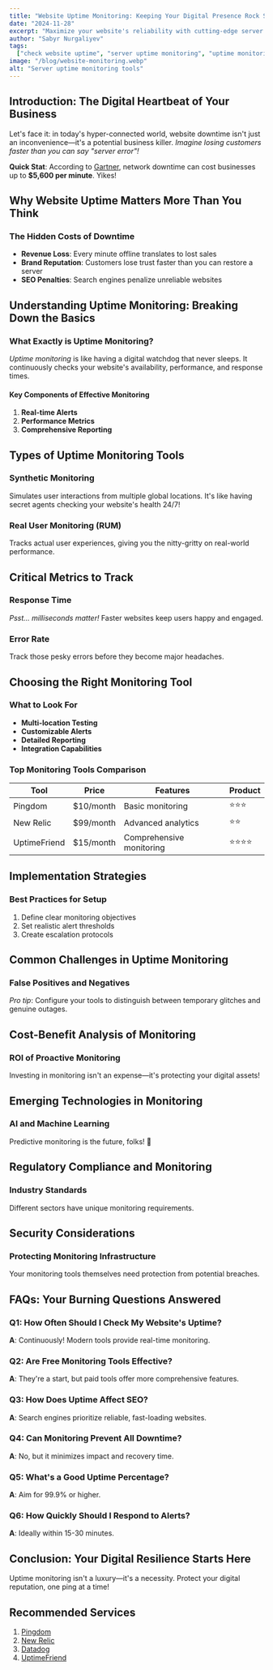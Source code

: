 ```yaml
---
title: "Website Uptime Monitoring: Keeping Your Digital Presence Rock Solid"
date: "2024-11-28"
excerpt: "Maximize your website's reliability with cutting-edge server uptime monitoring tools. Learn how to prevent downtime, protect revenue, and ensure seamless user experience.."
author: "Sabyr Nurgaliyev"
tags:
  ["check website uptime", "server uptime monitoring", "uptime monitoring tools"]
image: "/blog/website-monitoring.webp"
alt: "Server uptime monitoring tools"
---
```


## Introduction: The Digital Heartbeat of Your Business

Let's face it: in today's hyper-connected world, website downtime isn't just an inconvenience—it's a potential business killer. *Imagine losing customers faster than you can say "server error"!* 

**Quick Stat**: According to [Gartner](https://www.gartner.com), network downtime can cost businesses up to **$5,600 per minute**. Yikes!

## Why Website Uptime Matters More Than You Think

### The Hidden Costs of Downtime
- **Revenue Loss**: Every minute offline translates to lost sales
- **Brand Reputation**: Customers lose trust faster than you can restore a server
- **SEO Penalties**: Search engines penalize unreliable websites

## Understanding Uptime Monitoring: Breaking Down the Basics

### What Exactly is Uptime Monitoring?
*Uptime monitoring* is like having a digital watchdog that never sleeps. It continuously checks your website's availability, performance, and response times.

#### Key Components of Effective Monitoring
1. **Real-time Alerts**
2. **Performance Metrics**
3. **Comprehensive Reporting**

## Types of Uptime Monitoring Tools

### Synthetic Monitoring
Simulates user interactions from multiple global locations. It's like having secret agents checking your website's health 24/7!

### Real User Monitoring (RUM)
Tracks actual user experiences, giving you the nitty-gritty on real-world performance.

## Critical Metrics to Track

### Response Time
*Psst... milliseconds matter!* Faster websites keep users happy and engaged.

### Error Rate
Track those pesky errors before they become major headaches.

## Choosing the Right Monitoring Tool

### What to Look For
- **Multi-location Testing**
- **Customizable Alerts**
- **Detailed Reporting**
- **Integration Capabilities**

### Top Monitoring Tools Comparison

| Tool | Price | Features | Product |
|------|-------|----------|----------------------------------|
| Pingdom | $10/month | Basic monitoring | ⭐⭐⭐ |
| New Relic | $99/month | Advanced analytics | ⭐⭐ |
| UptimeFriend | $15/month | Comprehensive monitoring | ⭐⭐⭐⭐ |

## Implementation Strategies

### Best Practices for Setup
1. Define clear monitoring objectives
2. Set realistic alert thresholds
3. Create escalation protocols

## Common Challenges in Uptime Monitoring

### False Positives and Negatives
*Pro tip*: Configure your tools to distinguish between temporary glitches and genuine outages.

## Cost-Benefit Analysis of Monitoring

### ROI of Proactive Monitoring
Investing in monitoring isn't an expense—it's protecting your digital assets!

## Emerging Technologies in Monitoring

### AI and Machine Learning
Predictive monitoring is the future, folks! 🚀

## Regulatory Compliance and Monitoring

### Industry Standards
Different sectors have unique monitoring requirements.

## Security Considerations

### Protecting Monitoring Infrastructure
Your monitoring tools themselves need protection from potential breaches.

## FAQs: Your Burning Questions Answered

### Q1: How Often Should I Check My Website's Uptime?
**A**: Continuously! Modern tools provide real-time monitoring.

### Q2: Are Free Monitoring Tools Effective?
**A**: They're a start, but paid tools offer more comprehensive features.

### Q3: How Does Uptime Affect SEO?
**A**: Search engines prioritize reliable, fast-loading websites.

### Q4: Can Monitoring Prevent All Downtime?
**A**: No, but it minimizes impact and recovery time.

### Q5: What's a Good Uptime Percentage?
**A**: Aim for 99.9% or higher.

### Q6: How Quickly Should I Respond to Alerts?
**A**: Ideally within 15-30 minutes.

## Conclusion: Your Digital Resilience Starts Here

Uptime monitoring isn't a luxury—it's a necessity. Protect your digital reputation, one ping at a time!

## Recommended Services
1. [Pingdom](https://www.pingdom.com)
2. [New Relic](https://newrelic.com)
3. [Datadog](https://www.datadoghq.com)
4. [UptimeFriend](https://uptimefriend.com)